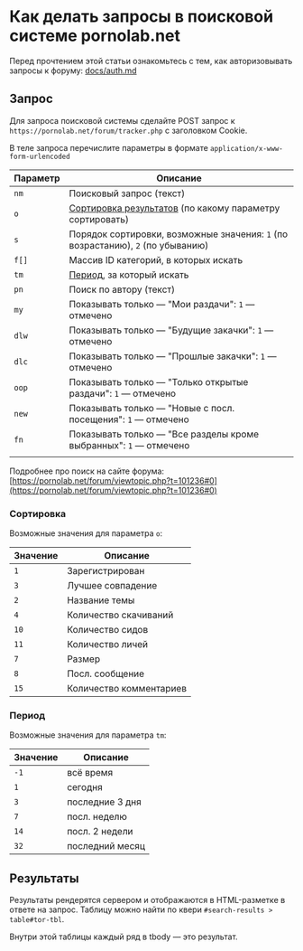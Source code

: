 # Как делать запросы в поисковой системе pornolab.net

Перед прочтением этой статьи ознакомьтесь с тем, как авторизовывать запросы к форуму: [docs/auth.md](./auth.md)

## Запрос

Для запроса поисковой системы сделайте POST запрос к `https://pornolab.net/forum/tracker.php` с заголовком Cookie.

В теле запроса перечислите параметры в формате `application/x-www-form-urlencoded`

| Параметр | Описание                                                                        |
| -------- | ------------------------------------------------------------------------------- |
| `nm`     | Поисковый запрос (текст)                                                        |
| `o`      | [Сортировка результатов](#сортировка) (по какому параметру сортировать)         |
| `s`      | Порядок сортировки, возможные значения: `1` (по возрастанию), `2` (по убыванию) |
| `f[]`    | Массив ID категорий, в которых искать                                           |
| `tm`     | [Период](#период), за который искать                                            |
| `pn`     | Поиск по автору (текст)                                                         |
| `my`     | Показывать только — "Мои раздачи": `1` — отмечено                               |
| `dlw`    | Показывать только — "Будущие закачки": `1` — отмечено                           |
| `dlc`    | Показывать только — "Прошлые закачки": `1` — отмечено                           |
| `oop`    | Показывать только — "Только открытые раздачи": `1` — отмечено                   |
| `new`    | Показывать только — "Новые с посл. посещения": `1` — отмечено                   |
| `fn`     | Показывать только — "Все разделы кроме выбранных": `1` — отмечено               |
|          |                                                                                 |

Подробнее про поиск на сайте форума: [https://pornolab.net/forum/viewtopic.php?t=101236#0](https://pornolab.net/forum/viewtopic.php?t=101236#0)

### Сортировка

Возможные значения для параметра `o`:

| Значение | Описание                |
| -------- | ----------------------- |
| `1`      | Зарегистрирован         |
| `3`      | Лучшее совпадение       |
| `2`      | Название темы           |
| `4`      | Количество скачиваний   |
| `10`     | Количество сидов        |
| `11`     | Количество личей        |
| `7`      | Размер                  |
| `8`      | Посл. сообщение         |
| `15`     | Количество комментариев |

### Период

Возможные значения для параметра `tm`:

| Значение | Описание        |
| -------- | --------------- |
| `-1`     | всё время       |
| `1`      | сегодня         |
| `3`      | последние 3 дня |
| `7`      | посл. неделю    |
| `14`     | посл. 2 недели  |
| `32`     | последний месяц |

## Результаты

Результаты рендерятся сервером и отображаются в HTML-разметке в ответе на запрос. Таблицу можно найти по квери `#search-results > table#tor-tbl`.

Внутри этой таблицы каждый ряд в tbody — это результат.